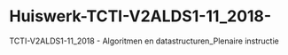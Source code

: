 # Huiswerk-TCTI-V2ALDS1-11_2018-
TCTI-V2ALDS1-11_2018 - Algoritmen en datastructuren_Plenaire instructie
